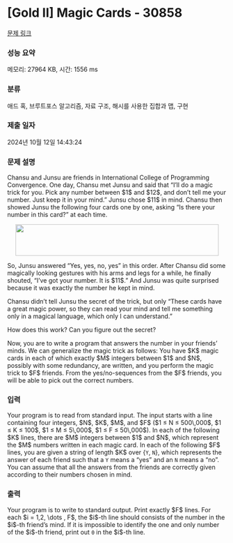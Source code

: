 # [Gold II] Magic Cards - 30858 

[문제 링크](https://www.acmicpc.net/problem/30858) 

### 성능 요약

메모리: 27964 KB, 시간: 1556 ms

### 분류

애드 혹, 브루트포스 알고리즘, 자료 구조, 해시를 사용한 집합과 맵, 구현

### 제출 일자

2024년 10월 12일 14:43:24

### 문제 설명

<p>Chansu and Junsu are friends in International College of Programming Convergence. One day, Chansu met Junsu and said that “I’ll do a magic trick for you. Pick any number between $1$ and $12$, and don’t tell me your number. Just keep it in your mind.” Junsu chose $11$ in mind. Chansu then showed Junsu the following four cards one by one, asking “Is there your number in this card?” at each time.</p>

<p style="text-align: center;"><img alt="" src="https://upload.acmicpc.net/a4636ca4-cece-46ec-8bb5-ce18f52966e8/-/preview/" style="width: 467px; height: 72px;"></p>

<p>So, Junsu answered “Yes, yes, no, yes” in this order. After Chansu did some magically looking gestures with his arms and legs for a while, he finally shouted, “I’ve got your number. It is $11$.” And Junsu was quite surprised because it was exactly the number he kept in mind.</p>

<p>Chansu didn’t tell Junsu the secret of the trick, but only “These cards have a great magic power, so they can read your mind and tell me something only in a magical language, which only I can understand.”</p>

<p>How does this work? Can you figure out the secret?</p>

<p>Now, you are to write a program that answers the number in your friends’ minds. We can generalize the magic trick as follows: You have $K$ magic cards in each of which exactly $M$ integers between $1$ and $N$, possibly with some redundancy, are written, and you perform the magic trick to $F$ friends. From the yes/no-sequences from the $F$ friends, you will be able to pick out the correct numbers.</p>

### 입력 

 <p>Your program is to read from standard input. The input starts with a line containing four integers, $N$, $K$, $M$, and $F$ ($1 ≤ N ≤ 500\,000$, $1 ≤ K ≤ 100$, $1 ≤ M ≤ 5\,000$, $1 ≤ F ≤ 50\,000$). In each of the following $K$ lines, there are $M$ integers between $1$ and $N$, which represent the $M$ numbers written in each magic card. In each of the following $F$ lines, you are given a string of length $K$ over {<code>Y</code>, <code>N</code>}, which represents the answer of each friend such that a <code>Y</code> means a “yes” and an <code>N</code> means a “no”. You can assume that all the answers from the friends are correctly given according to their numbers chosen in mind.</p>

### 출력 

 <p>Your program is to write to standard output. Print exactly $F$ lines. For each $i = 1,2, \dots , F$, the $i$-th line should consists of the number in the $i$-th friend’s mind. If it is impossible to identify the one and only number of the $i$-th friend, print out <code>0</code> in the $i$-th line.</p>

